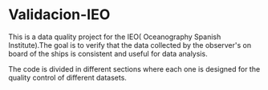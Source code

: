 # Validacion-IEO

This is a data quality project for the IEO( Oceanography Spanish Institute).The goal is to verify that the data collected by the observer's on board of the ships is consistent and useful for data analysis.

The code is divided in different sections where each one is designed for the quality control of different datasets.
